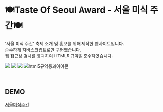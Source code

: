 # 🍽Taste Of Seoul Award - 서울 미식 주간🍽

'서울 미식 주간' 축제 소개 및 홍보를 위해 제작한 웹사이트입니다. <br/>
순수하게 자바스크립트로만 구현했습니다. <br/>
웹 접근성 검사를 통과하여 HTML5 규약을 준수하였습니다.


<img src="https://img.shields.io/badge/HTML5-E34F26?style=flat&logo=HTML5&logoColor=white" /> <img src="https://img.shields.io/badge/CSS3-1572B6?style=flat&logo=CSS3&logoColor=white" /> <img src="https://img.shields.io/badge/JavaScript-F7DF1E?style=flat&logo=JavaScript&logoColor=white" /> ![html5규약통과아이콘](https://github.com/Ba-latte/Ba-latte/assets/118030935/c0606ee8-11ff-4760-bdb6-52db3865df5f)

<br/>

<h2>DEMO</h2>
<a href="https://ba-latte.github.io/tasteOfSeoulAward-website/index.html" target="_blank">서울미식주간</a></p>




